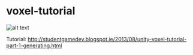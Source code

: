 # voxel-tutorial

![alt text](https://thumbs.gfycat.com/PettyWebbedHuemul-size_restricted.gif)

Tutorial: http://studentgamedev.blogspot.ie/2013/08/unity-voxel-tutorial-part-1-generating.html
